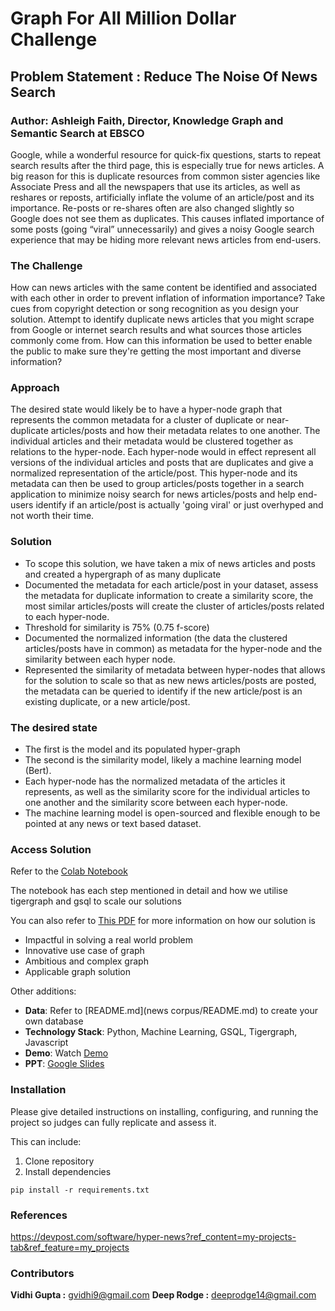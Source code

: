 # Graph For All Million Dollar Challenge

## Problem Statement : Reduce The Noise Of News Search
### Author: Ashleigh Faith, Director, Knowledge Graph and Semantic Search at EBSCO

Google, while a wonderful resource for quick-fix questions, starts to repeat search results after the third page, this is especially true for news articles. A big reason for this is duplicate resources from common sister agencies like Associate Press and all the newspapers that use its articles, as well as reshares or reposts, artificially inflate the volume of an article/post and its importance. Re-posts or re-shares often are also changed slightly so Google does not see them as duplicates. This causes inflated importance of some posts (going “viral” unnecessarily) and gives a noisy Google search experience that may be hiding more relevant news articles from end-users.

### The Challenge
How can news articles with the same content be identified and associated with each other in order to prevent inflation of information importance? Take cues from copyright detection or song recognition as you design your solution. Attempt to identify duplicate news articles that you might scrape from Google or internet search results and what sources those articles commonly come from. How can this information be used to better enable the public to make sure they're getting the most important and diverse information?

### Approach

The desired state would likely be to have a hyper-node graph that represents the common metadata for a cluster of duplicate or near-duplicate articles/posts and how their metadata relates to one another. The individual articles and their metadata would be clustered together as relations to the hyper-node. Each hyper-node would in effect represent all versions of the individual articles and posts that are duplicates and give a normalized representation of the article/post. This hyper-node and its metadata can then be used to group articles/posts together in a search application to minimize noisy search for news articles/posts and help end-users identify if an article/post is actually 'going viral' or just overhyped and not worth their time. 

### Solution
* To scope this solution, we have taken a mix of news articles and posts and created a hypergraph of as many duplicate 
* Documented the metadata for each article/post in your dataset, assess the metadata for duplicate information to create a similarity score, the most similar articles/posts will create the cluster of articles/posts related to each hyper-node. 
* Threshold for similarity is 75% (0.75 f-score) 
* Documented the normalized information (the data the clustered articles/posts have in common) as metadata for the hyper-node and the similarity between each hyper node. 
* Represented the similarity of metadata between hyper-nodes that allows for the solution to scale so that as new news articles/posts are posted, the metadata can be queried to identify if the new article/post is an existing duplicate, or a new article/post.

### The desired state 
* The first is the model and its populated hyper-graph 
* The second is the similarity model, likely a machine learning model (Bert). 
* Each hyper-node has the normalized metadata of the articles it represents, as well as the similarity score for the individual articles to one another and the similarity score between each hyper-node. 
* The machine learning model is open-sourced and flexible enough to be pointed at any news or text based dataset.

### Access Solution
Refer to the [Colab Notebook](https://colab.research.google.com/drive/11fLqhvOJ1A5juGGS_Mhzwj2ziSNuqN5_?usp=sharing)

The notebook has each step mentioned in detail and how we utilise tigergraph and gsql to scale our solutions

You can also refer to [This PDF](solution.pdf) for more information on how our solution is
- Impactful in solving a real world problem 
- Innovative use case of graph
- Ambitious and complex graph
- Applicable graph solution 

Other additions: 

 - **Data**: Refer to [README.md](news corpus/README.md) to create your own database 
 - **Technology Stack**: Python, Machine Learning, GSQL, Tigergraph, Javascript 
 - **Demo**: Watch [Demo]()
 - **PPT**: [Google Slides](https://docs.google.com/presentation/d/1UQlvZGRYZ7BWTaf-oB7XPoVclkMM7FNros2v_wuiFtU/edit?usp=sharing)

### Installation

Please give detailed instructions on installing, configuring, and running the project so judges can fully replicate and assess it. 

This can include:
1. Clone repository
2. Install dependencies
```
pip install -r requirements.txt
```

###  References
https://devpost.com/software/hyper-news?ref_content=my-projects-tab&ref_feature=my_projects

### Contributors
**Vidhi Gupta :** gvidhi9@gmail.com
**Deep Rodge :** deeprodge14@gmail.com
